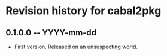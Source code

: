 # Revision history for cabal2pkg

## 0.1.0.0 -- YYYY-mm-dd

* First version. Released on an unsuspecting world.
